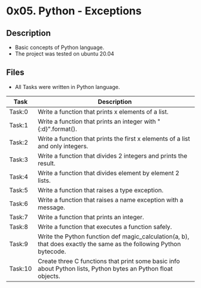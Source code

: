# 0x05. Python - Exceptions

## Description
- Basic concepts of Python language.
- The project was tested on ubuntu 20.04

## Files
- All Tasks were written in Python language.

| Task | Description |
| ---- | ----------- |
| Task:0 | Write a function that prints x elements of a list. |
| Task:1 | Write a function that prints an integer with "{:d}".format(). |
| Task:2 | Write a function that prints the first x elements of a list and only integers. |
| Task:3 | Write a function that divides 2 integers and prints the result. |
| Task:4 | Write a function that divides element by element 2 lists. |
| Task:5 | Write a function that raises a type exception. |
| Task:6 | Write a function that raises a name exception with a message. |
| Task:7 | Write a function that prints an integer. |
| Task:8 | Write a function that executes a function safely. |
| Task:9 | Write the Python function def magic_calculation(a, b), that does exactly the same as the following Python bytecode. |
| Task:10 | Create three C functions that print some basic info about Python lists, Python bytes an Python float objects. |								
